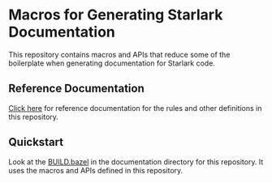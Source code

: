 # Macros for Generating Starlark Documentation

This repository contains macros and APIs that reduce some of the boilerplate when generating
documentation for Starlark code.

## Reference Documentation

[Click here](/doc) for reference documentation for the rules and other definitions in this
repository.

## Quickstart

Look at the [BUILD.bazel](/doc/BUILD.bazel) in the documentation directory for this repository. It
uses the macros and APIs defined in this repository.

